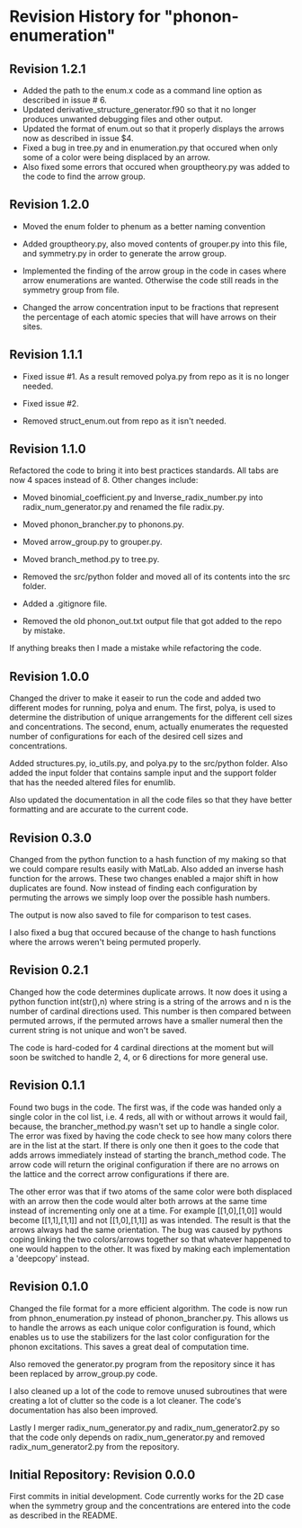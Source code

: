 # Revision History for "phonon-enumeration"

## Revision 1.2.1

- Added the path to the enum.x code as a command line option as described in issue # 6.
- Updated derivative_structure_generator.f90 so that it no longer produces unwanted debugging files and other output.
- Updated the format of enum.out so that it properly displays the arrows now as described in issue $4.
- Fixed a bug in tree.py and in enumeration.py that occured when only some of a color were being displaced by an arrow.
- Also fixed some errors that occured when grouptheory.py was added to the code to find the arrow group.

## Revision 1.2.0

- Moved the enum folder to phenum as a better naming convention

- Added grouptheory.py, also moved contents of grouper.py into this
  file, and symmetry.py in order to generate the arrow group.

- Implemented the finding of the arrow group in the code in cases
  where arrow enumerations are wanted. Otherwise the code still reads
  in the symmetry group from file.

- Changed the arrow concentration input to be fractions that represent
  the percentage of each atomic species that will have arrows on their
  sites.

## Revision 1.1.1

- Fixed issue #1. As a result removed polya.py from repo as it is no
 longer needed.

- Fixed issue #2.

- Removed struct_enum.out from repo as it isn't needed.


## Revision 1.1.0

Refactored the code to bring it into best practices standards. All
tabs are now 4 spaces instead of 8. Other changes include:

- Moved binomial_coefficient.py and Inverse_radix_number.py into
radix_num_generator.py and renamed the file radix.py.

- Moved phonon_brancher.py to phonons.py.

- Moved arrow_group.py to grouper.py.

- Moved branch_method.py to tree.py.

- Removed the src/python folder and moved all of its contents into the
src folder.

- Added a .gitignore file.

- Removed the old phonon_out.txt output file that got added to the repo
by mistake.

If anything breaks then I made a mistake while refactoring the code.

## Revision 1.0.0

Changed the driver to make it easeir to run the code and added two
different modes for running, polya and enum. The first, polya, is used
to determine the distribution of unique arrangements for the different
cell sizes and concentrations. The second, enum, actually enumerates
the requested number of configurations for each of the desired cell
sizes and concentrations.

Added structures.py, io_utils.py, and polya.py to the src/python
folder. Also added the input folder that contains sample input and the
support folder that has the needed altered files for enumlib.

Also updated the documentation in all the code files so that they have
better formatting and are accurate to the current code.

## Revision 0.3.0

Changed from the python function to a hash function of my making so
that we could compare results easily with MatLab. Also added an
inverse hash function for the arrows. These two changes enabled a
major shift in how duplicates are found. Now instead of finding each
configuration by permuting the arrows we simply loop over the possible
hash numbers.

The output is now also saved to file for comparison to test cases.

I also fixed a bug that occured because of the change to hash
functions where the arrows weren't being permuted properly.

## Revision 0.2.1

Changed how the code determines duplicate arrows. It now does it using
a python function int(str(),n) where string is a string of the arrows
and n is the number of cardinal directions used. This number is then
compared between permuted arrows, if the permuted arrows have a
smaller numeral then the current string is not unique and won't be
saved.

The code is hard-coded for 4 cardinal directions at the moment but will
soon be switched to handle 2, 4, or 6 directions for more general use.

## Revision 0.1.1

Found two bugs in the code. The first was, if the code was handed only
a single color in the col list, i.e. 4 reds, all with or without
arrows it would fail, because, the brancher_method.py wasn't set up to
handle a single color. The error was fixed by having the code check to
see how many colors there are in the list at the start. If there is
only one then it goes to the code that adds arrows immediately instead
of starting the branch_method code. The arrow code will return the
original configuration if there are no arrows on the lattice and the
correct arrow configurations if there are.

The other error was that if two atoms of the same color were both
displaced with an arrow then the code would alter both arrows at the
same time instead of incrementing only one at a time. For example
[[1,0],[1,0]] would become [[1,1],[1,1]] and not [[1,0],[1,1]] as was
intended. The result is that the arrows always had the same
orientation. The bug was caused by pythons coping linking the two
colors/arrows together so that whatever happened to one would happen
to the other. It was fixed by making each implementation a 'deepcopy'
instead.

## Revision 0.1.0

Changed the file format for a more efficient algorithm. The code is
now run from phnon_enumeration.py instead of phonon_brancher.py. This
allows us to handle the arrows as each unique color configuration is
found, which enables us to use the stabilizers for the last color
configuration for the phonon excitations. This saves a great deal of
computation time.

Also removed the generator.py program from the repository since it has
been replaced by arrow_group.py code.

I also cleaned up a lot of the code to remove unused subroutines that
were creating a lot of clutter so the code is a lot cleaner. The
code's documentation has also been improved.

Lastly I merger radix_num_generator.py and radix_num_generator2.py so
that the code only depends on radix_num_generator.py and removed
radix_num_generator2.py from the repository.

## Initial Repository: Revision 0.0.0

First commits in initial development. Code currently works for the 2D
case when the symmetry group and the concentrations are entered into
the code as described in the README.
